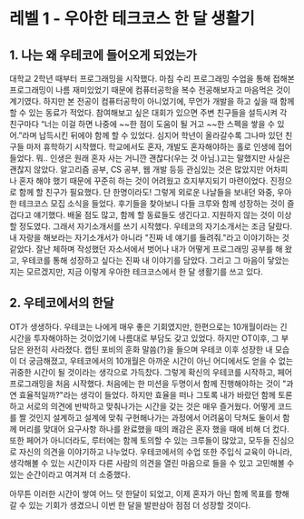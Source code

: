 # 레벨 1 - 우아한 테크코스 한 달 생활기
## 1. 나는 왜 우테코에 들어오게 되었는가

대학교 2학년 때부터 프로그래밍을 시작했다. 마침 수리 프로그래밍 수업을 통해 접해본 프로그래밍이 나름 재미있었기 때문에 컴퓨터공학을 복수 전공해보자고 마음먹은 것이 계기였다. 하지만 본 전공이 컴퓨터공학이 아니었기에, 무언가 개발을 하고 싶을 때 함께 할 수 있는 동료가 적었다. 참여해보고 싶은 대회가 있으면 주변 친구들을 설득시켜 각 친구마다 “너는 이걸 하면 나중에 \~~한 점이 도움이 될 거고 \~~한 스펙을 쌓을 수 있어.”라며 납득시킨 뒤에야 함께 할 수 있었다. 심지어 학년이 올라갈수록 그나마 있던 친구들 마저 휴학하기 시작했다. 학교에서도 혼자, 개발도 혼자해야하는 홀로 인생에 접어들었다. 뭐.. 인생은 원래 혼자 사는 거니깐 괜찮다(우는 것 아님.)고는 말했지만 사실은 괜찮지 않았다. 알고리즘 공부, CS 공부, 웹 개발 등등 관심있는 것은 많았지만 어차피 나 혼자 해야 했기 때문에 꾸준히 하는 것이 어려웠고 흐지부지되기 마련이었다. 진정으로 함께 할 친구가 필요했다. 단 한명이라도! 그렇게 외로운 나날들을 보내던 와중, 우아한 테크코스 모집 소식을 들었다. 후기들을 찾아보니 다들 크루와 함께 성장하는 것이 즐겁다고 얘기했다. 배울 점도 많고, 함께 할 동료들도 생긴다고. 지원하지 않는 것이 이상할 정도였다. 그래서 자기소개서를 쓰기 시작했다. 우테코의 자기소개서는 조금 달랐다. 내 자랑을 해보라는 자기소개서가 아니라 "진짜 네 얘기를 들려줘."라고 이야기하는 것 같았다. 잘난 체하며 작성했던 자소서에서 벗어나 내가 어떻게 프로그래밍 공부를 해 왔고, 우테코를 통해 성장하고 싶다는 진짜 내 이야기를 담았다. 그리고 그 마음이 닿았는지는 모르겠지만, 지금 이렇게 우아한 테크코스에서 한 달 생활기를 쓰고 있다. 

## 2. 우테코에서의 한달

OT가 생생하다. 우테코는 나에게 매우 좋은 기회였지만, 한편으로는 10개월이라는 긴 시간을 투자해야하는 것이었기에 나름대로 부담도 갖고 있었다. 하지만 OT이후, 그 부담은 완전히 사라졌다. 캡틴 포비의 훈화 말씀(?)을 들으며 우테코 이후 성장한 내 모습이 더 궁금해졌고, 우테코에서의 10개월은 아까운 시간이 아닌 어디에서도 얻을 수 없는 귀중한 시간이 될 것이라는 생각으로 가득찼다. 그렇게 확신의 우테코를 시작하고, 페어 프로그래밍을 처음 시작했다. 처음에는 한 미션을 두명이서 함께 진행해야하는 것이 "과연 효율적일까?"라는 생각이 들었다. 하지만 효율을 떠나 그토록 내가 바랐던 함께 토론하고 서로의 의견에 반박하고 맞춰나가는 시간을 갖는 것은 매우 즐거웠다. 어떻게 코드를 짤 것인지 설계하고 설계에 맞춰 구현해나가는 과정에서 어려움이 닥쳐도 둘이서 함께 머리를 맞대어 요구사항 하나를 완료했을 때의 쾌감은 혼자 했을 때에 비해 더 컸다. 또한 페어가 아니더라도, 루터에는 함께 토의할 수 있는 크루들이 많았고, 모두들 진심으로 자신의 의견을 이야기하고 나누었다. 우테코에서의 수업 또한 주입식 교육이 아니라, 생각해볼 수 있는 시간이자 다른 사람의 의견을 열린 마음으로 들을 수 있고 고민해볼 수 있는 순간이라고 여겨져 더 소중했다. 

아무튼 이러한 시간이 쌓여 어느 덧 한달이 되었고, 이제 혼자가 아닌 함께 목표를 향해 갈 수 있는 기회가 생겼으니 이번 한 달을 발판삼아 점점 더 성장할 것이다.
